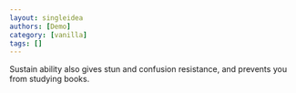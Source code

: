 ```yaml
---
layout: singleidea
authors: [Demo]
category: [vanilla]
tags: []
---
```

Sustain ability also gives stun and confusion resistance, and prevents you from studying books.

